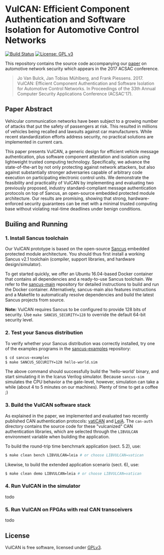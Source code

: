 # VulCAN: Efficient Component Authentication and Software Isolation for Automotive Control Networks
[![Build Status](https://travis-ci.org/sancus-pma/vulcan.svg?branch=master)](https://travis-ci.org/sancus-pma/vulcan)
[![License: GPL v3](https://img.shields.io/badge/License-GPL%20v3-blue.svg)](https://www.gnu.org/licenses/gpl-3.0)

This repository contains the source code accompanying our
[paper](https://distrinet.cs.kuleuven.be/software/sancus/publications/acsac17.pdf)
on automotive network security which appears in the 2017 ACSAC conference.

> Jo Van Bulck, Jan Tobias Mühlberg, and Frank Piessens. 2017. VulCAN:
> Efficient Component Authentication and Software Isolation for Automotive
> Control Networks. In Proceedings of the 33th Annual Computer Security
> Applications Conference (ACSAC'17).

## Paper Abstract

Vehicular communication networks have been subject to a growing number of
attacks that put the safety of passengers at risk. This resulted in millions of
vehicles being recalled and lawsuits against car manufacturers. While recent
standardization efforts address security, no practical solutions are
implemented in current cars. 

This paper presents VulCAN, a generic design for efficient vehicle message
authentication, plus software component attestation and isolation using
lightweight trusted computing technology. Specifically, we advance the
state-of-the-art by not only protecting against network attackers, but also
against substantially stronger adversaries capable of arbitrary code execution
on participating electronic control units. We demonstrate the feasibility and
practicality of VulCAN by implementing and evaluating two previously
proposed, industry standard-compliant message authentication protocols on top
of Sancus, an open-source embedded protected module architecture. Our results
are promising, showing that strong, hardware-enforced security guarantees can
be met with a minimal trusted computing base without violating real-time
deadlines under benign conditions.

## Builing and Running

### 1. Install Sancus toolchain

Our VulCAN prototype is based on the open-source
[Sancus](https://distrinet.cs.kuleuven.be/software/sancus/) embedded protected
module architecture. You should thus first install a working Sancus v2.1
toolchain (compiler, support libraries, and hardware design/simulator).

To get started quickly, we offer an Ubuntu 16.04-based Docker container that
contains all dependencies and a ready-to-use Sancus toolchain. We refer to the
[sancus-main](https://github.com/sancus-pma/sancus-main/tree/master/docker)
repository for detailed instructions to build and run the Docker container.
Alternatively, sancus-main also features instructions and a Makefile to
automatically resolve dependencies and build the latest Sancus projects from
source.

**Note:** VulCAN requires Sancus to be configured to provide 128 bits of
security. Use `make SANCUS_SECURITY=128` to override the default 64-bit
security level.

### 2. Test your Sancus distribution

To verify whether your Sancus distribution was correctly installed, try one of
the examples programs in the
[sancus-examples](https://github.com/sancus-pma/sancus-examples) repository:

```bash
$ cd sancus-examples
$ make SANCUS_SECURITY=128 hello-world.sim
```

The above command should successfully build the 'hello-world' binary, and start
simulating it in the Icarus Verilog simulator. Because `sancus-sim` simulates
the CPU behavior a the gate-level, however, simulation can take a while (about
4 to 5 minutes on our machines). Plenty of time to get a coffee ;)

### 3. Build the VulCAN software stack

As explained in the paper, we implemented and evaluated two recently published
CAN authentication protocols:
[vatiCAN](https://www.infsec.cs.uni-saarland.de/~nuernberger/getbibtex.php?type=pdf&citation=nuernberger2016vatican&category=publications)
and [LeiA](https://www.cs.bham.ac.uk/~garciaf/publications/leia.pdf). The
`can-auth` directory contains the source code for these "vulcanized" CAN
authentication libraries, which are selected through the `LIBVULCAN`
environment variable when building the application.

To build the round-trip time benchmark application (sect. 5.2), use:

```bash
$ make clean bench LIBVULCAN=leia # or choose LIBVULCAN=vatican
```

Likewise, to build the extended application scenario (sect. 6), use:

```bash
$ make clean demo LIBVULCAN=leia # or choose LIBVULCAN=vatican
```

### 4. Run VulCAN in the simulator

todo

### 5. Run VulCAN on FPGAs with real CAN transceivers

todo

## License

VulCAN is free software, licensed under [GPLv3](https://www.gnu.org/licenses/gpl-3.0).
